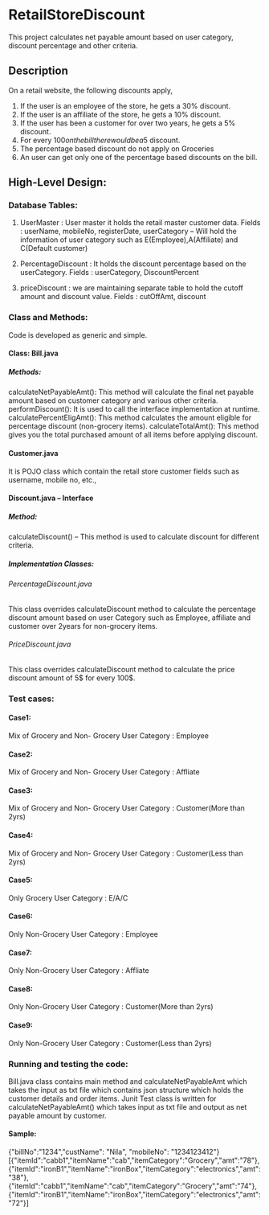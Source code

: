 # RetailStoreDiscount
This project calculates net payable amount based on user category, discount percentage and other criteria.

## Description
On a retail website, the following discounts apply,
1.	If the user is an employee of the store, he gets a 30% discount.
2.	If the user is an affiliate of the store, he gets a 10% discount.
3.	If the user has been a customer for over two years, he gets a 5% discount.
4.	For every $100 on the bill there would be a 5$ discount.
5.	The percentage based discount do not apply on Groceries
6.	An user can get only one of the percentage based discounts on the bill.
## High-Level Design: 
### Database Tables: 
1.	UserMaster : User master it holds the retail master customer data.
Fields :
userName, 
mobileNo,
registerDate, 
userCategory – Will hold the information of user category such as E(Employee),A(Affiliate) and C(Default customer)

2.	PercentageDiscount : It holds the discount percentage based on the userCategory.
Fields :
userCategory, 
DiscountPercent 

3.	priceDiscount : we are maintaining separate table to hold the cutoff amount and discount value.
Fields :
cutOffAmt,
discount

### Class and Methods:
Code is developed as generic and simple.
#### Class: Bill.java


##### Methods:
calculateNetPayableAmt(): This method will calculate the final net payable amount based on customer category and various other criteria.
performDiscount(): It is used to call the interface implementation at runtime.
calculatePercentEligAmt(): This method calculates the amount eligible for percentage discount (non-grocery items).
calculateTotalAmt(): This method gives you the total purchased amount of all items before applying discount.

#### Customer.java
It is POJO class which contain the retail store customer fields such as username, mobile no, etc.,

#### Discount.java – Interface
##### Method:
calculateDiscount() – This method is used to calculate discount for different criteria.
##### Implementation Classes:
###### PercentageDiscount.java
This class overrides calculateDiscount method to calculate the percentage discount amount based on user Category such as Employee, affiliate and customer over 2years for non-grocery items.

###### PriceDiscount.java
This class overrides calculateDiscount method to calculate the price discount amount of 5$ for every 100$.

### Test cases:
#### Case1:
Mix of Grocery and Non- Grocery
User Category : Employee
		
#### Case2:
Mix of Grocery and Non- Grocery
User Category : Affliate	
	
#### Case3:
Mix of Grocery and Non- Grocery
User Category : Customer(More than 2yrs)	
		
#### Case4:
Mix of Grocery and Non- Grocery
User Category : Customer(Less than 2yrs)	
	
#### Case5:
Only Grocery
User Category : E/A/C	
		
#### Case6:
Only Non-Grocery
User Category : Employee	
		
#### Case7:
Only Non-Grocery
User Category : Affliate	
		
#### Case8:
Only Non-Grocery
User Category : Customer(More than 2yrs)	
		
#### Case9:
Only Non-Grocery
User Category : Customer(Less than 2yrs)	
	
### Running and testing the code:
Bill.java class contains main method and calculateNetPayableAmt which takes the input as txt file which contains json structure which holds the customer details and order items.
Junit Test class is written for calculateNetPayableAmt() which takes input as txt file and output as net payable amount by customer.
#### Sample:
{"billNo":"1234","custName": "Nila", "mobileNo": "1234123412"}
[{"itemId":"cabb1","itemName":"cab","itemCategory":"Grocery","amt":"78"},{"itemId":"ironB1","itemName":"ironBox","itemCategory":"electronics","amt":"38"},{"itemId":"cabb1","itemName":"cab","itemCategory":"Grocery","amt":"74"},{"itemId":"ironB1","itemName":"ironBox","itemCategory":"electronics","amt":"72"}]
